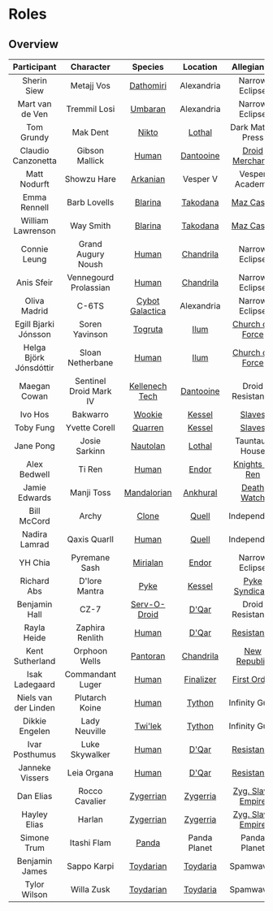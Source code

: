 # Roles

## Overview 

|       Participant      |        Character       |     Species          |   Location      |        Allegiance       |
|:----------------------:|:----------------------:|:--------------------:|:---------------:|:-----------------------:|
|       Sherin Siew      |       Metajj Vos       |    [Dathomiri][2]    |   Alexandria    |      Narrow Eclipse     |
|     Mart van de Ven    |      Tremmil Losi      |     [Umbaran][3]     |   Alexandria    |      Narrow Eclipse     |
|       Tom Grundy       |        Mak Dent        |      [Nikto][4]      |   [Lothal][21]  |     Dark Matter Press   |
|   Claudio Canzonetta   |     Gibson Mallick     |      [Human][1]      | [Dantooine][22] |   [Droid Merchants][34] |
|      Matt Nodurft      |       Showzu Hare      |     [Arkanian][5]    |    Vesper V     |      Vesper Academy     |
|      Emma Rennell      |      Barb Lovells      |     [Blarina][6]     |  [Takodana][23] |     [Maz Castle][35]    |
|    William Lawrenson   |        Way Smith       |     [Blarina][6]     |  [Takodana][23] |     [Maz Castle][35]    |
|      Connie Leung      |   Grand Augury Noush   |      [Human][1]      | [Chandrila][24] |      Narrow Eclipse     |
|       Anis Sfeir       |  Vennegourd Prolassian |      [Human][1]      | [Chandrila][24] |      Narrow Eclipse     |
|      Oliva Madrid      |          C-6TS         | [Cybot Galactica][7] |   Alexandria    |      Narrow Eclipse     |
|  Egill Bjarki Jónsson  |     Soren Yavinson     |     [Togruta][8]     |    [Ilum][25]   |  [Church o/t Force][36] |
| Helga Björk Jónsdóttir |    Sloan Netherbane    |      [Human][1]      |    [Ilum][25]   |  [Church o/t Force][36] |
|      Maegan Cowan      | Sentinel Droid Mark IV |  [Kellenech Tech][9] |  [Dantooine][22]|     Droid Resistance    |
|         Ivo Hos        |         Bakwarro       |      [Wookie][47]    |   [Kessel][26]  |       [Slaves][37]      |
|        Toby Fung       |      Yvette Corell     |     [Quarren][10]    |   [Kessel][26]  |       [Slaves][37]      |
|        Jane Pong       |      Josie Sarkinn     |     [Nautolan][11]   |   [Lothal][21]  |      Tauntaun House     |
|      Alex Bedwell      |         Ti Ren         |      [Human][1]      |    [Endor][27]  |   [Knights of Ren][38]  |
|      Jamie Edwards     |       Manji Toss       |   [Mandalorian][12]  |  [Ankhural][28] |     [Death Watch][39]   |
|       Bill McCord      |          Archy         |      [Clone][13]     |    [Quell][29]  |       Independent       |
|      Nadira Lamrad     |      Qaxis Quarll      |      [Human][1]      |    [Quell][29]  |       Independent       |
|         YH Chia        |      Pyremane Sash     |     [Mirialan][14]   |    [Endor][27]  |      Narrow Eclipse     |
|       Richard Abs      |      D'lore Mantra     |       [Pyke][15]     |   [Kessel][26]  |   [Pyke Syndicate][40]  |
|      Benjamin Hall     |          CZ-7          |   [Serv-O-Droid][16] |    [D'Qar][30]  |     Droid Resistance    |
|       Rayla Heide      |     Zaphira Renlith    |      [Human][1]      |    [D'Qar][30]  |     [Resistance][41]    |
|     Kent Sutherland    |      Orphoon Wells     |     [Pantoran][17]   | [Chandrila][24] |    [New Republic][42]   |
|     Isak Ladegaard     |    Commandant Luger    |      [Human][1]      | [Finalizer][31] |     [First Order][42]   |
|  Niels van der Linden  |     Plutarch Koine     |      [Human][1]      |   [Tython][32]  |      Infinity Guild     |
|     Dikkie Engelen     |      Lady Neuville     |     [Twi'lek][18]    |   [Tython][32]  |      Infinity Guild     |
|     Ivar Posthumus     |     Luke Skywalker     |      [Human][1]      |    [D'Qar][30]  |     [Resistance][41]    |
|     Janneke Vissers    |       Leia Organa      |      [Human][1]      |    [D'Qar][30]  |     [Resistance][41]    |
|        Dan Elias       |     Rocco Cavalier     |    [Zygerrian][19]   |  [Zygerria][33] | [Zyg. Slave Empire][44] |
|      Hayley Elias      |         Harlan         |    [Zygerrian][19]   |  [Zygerria][33] | [Zyg. Slave Empire][44] |
|       Simone Trum      |       Itashi Flam      |      [Panda][20]     |   Panda Planet  |       Panda Planet      |
|     Benjamin James     |       Sappo Karpi      |    [Toydarian][45]   |  [Toydaria][46] |         Spamwaves       |
|      Tylor Wilson      |        Willa Zusk      |    [Toydarian][45]   |  [Toydaria][46] |         Spamwaves       |


[1]: http://starwars.wikia.com/wiki/Human
[2]: http://starwars.wikia.com/wiki/Dathomirian
[3]: http://starwars.wikia.com/wiki/Umbaran
[4]: http://starwars.wikia.com/wiki/Nikto
[5]: http://starwars.wikia.com/wiki/Arkanian
[6]: http://starwars.wikia.com/wiki/Blarina
[7]: http://starwars.wikia.com/wiki/Cybot_Galactica
[8]: http://starwars.wikia.com/wiki/Togruta
[9]: http://starwars.wikia.com/wiki/Kellenech_Technologies
[10]: http://starwars.wikia.com/wiki/Quarren
[11]: http://starwars.wikia.com/wiki/Nautolan
[12]: http://starwars.wikia.com/wiki/Mandalorian
[13]: http://starwars.wikia.com/wiki/Cloning
[14]: http://starwars.wikia.com/wiki/Mirialan
[15]: http://starwars.wikia.com/wiki/Pyke
[16]: http://starwars.wikia.com/wiki/Serv-O-Droid,_Inc.
[17]: http://starwars.wikia.com/wiki/Pantoran
[18]: http://starwars.wikia.com/wiki/Twi%27lek
[19]: http://starwars.wikia.com/wiki/Zygerrian
[20]: http://starwars.wikia.com/wiki/Panda
[21]: http://starwars.wikia.com/wiki/Lothal
[22]: http://starwars.wikia.com/wiki/Dantooine
[23]: http://starwars.wikia.com/wiki/Takodana  
[24]: http://starwars.wikia.com/wiki/Chandrila 
[25]: http://starwars.wikia.com/wiki/Ilum 
[26]: http://starwars.wikia.com/wiki/Kessel 
[27]: http://starwars.wikia.com/wiki/Endor 
[28]: http://starwars.wikia.com/wiki/Ankhural 
[29]: http://starwars.wikia.com/wiki/Quell 
[30]: http://starwars.wikia.com/wiki/D%27Qar
[31]: http://starwars.wikia.com/wiki/Finalizer 
[32]: http://starwars.wikia.com/wiki/Tython 
[33]: http://starwars.wikia.com/wiki/Zygerria 
[34]: http://starwars.wikia.com/wiki/Merchant/Legends
[35]: http://starwars.wikia.com/wiki/Maz_Kanata%27s_castle 
[36]: http://starwars.wikia.com/wiki/Church_of_the_Force
[37]: http://starwars.wikia.com/wiki/Slavery/Legends
[38]: http://starwars.wikia.com/wiki/Knights_of_Ren
[39]: http://starwars.wikia.com/wiki/Death_Watch
[40]: http://starwars.wikia.com/wiki/Pyke_Syndicate/Legends
[41]: http://starwars.wikia.com/wiki/Resistance
[42]: http://starwars.wikia.com/wiki/New_Republic
[43]: http://starwars.wikia.com/wiki/First_Order
[44]: http://starwars.wikia.com/wiki/Zygerrian_Slave_Empire
[45]: http://starwars.wikia.com/wiki/Toydarian
[46]: http://starwars.wikia.com/wiki/Toydaria
[47]: http://starwars.wikia.com/wiki/Wookiee